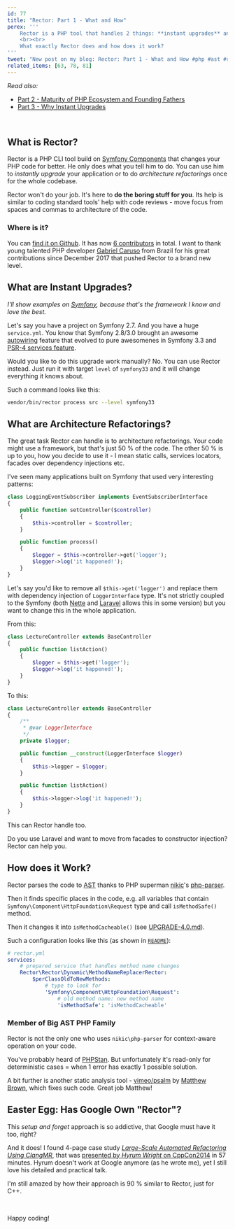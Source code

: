 ```yaml
---
id: 77
title: "Rector: Part 1 - What and How"
perex: '''
    Rector is a PHP tool that handles 2 things: **instant upgrades** and **architecture refactorings**.
    <br><br>
    What exactly Rector does and how does it work?
'''
tweet: "New post on my blog: Rector: Part 1 - What and How #php #ast #refactoring #instantupgrades"
related_items: [63, 78, 81]
---
```


*Read also:*

- [Part 2 - Maturity of PHP Ecosystem and Founding Fathers](/blog/2018/02/26/rector-part-2-maturity-of-php-ecocystem-and-founding-fathers/)
- [Part 3 - Why Instant Upgrades](/blog/2018/03/05/rector-part-3-why-instant-upgrades/)

<br>

## What is Rector?

Rector is a PHP CLI tool build on [Symfony Components](https://symfony.com/components) that changes your PHP code for better.
He only does what you tell him to do. You can use him to *instantly upgrade* your application or to do *architecture refactorings* once for the whole codebase.

Rector won't do your job. It's here to **do the boring stuff for you**. Its help is similar to coding standard tools' help with code reviews - move focus from spaces and commas to architecture of the code.

### Where is it?

You can [find it on Github](https://github.com/rectorphp/rector). It has now [6 contributors](https://github.com/rectorphp/rector/graphs/contributors) in total. I want to thank young talented PHP developer [Gabriel Caruso](https://github.com/carusogabriel) from Brazil for his great contributions since December 2017 that pushed Rector to a brand new level.

## What are Instant Upgrades?

*I'll show examples on [Symfony](https://symfony.com/), because that's the framework I know and love the best.*

Let's say you have a project on Symfony 2.7. And you have a huge `service.yml`. You know that Symfony 2.8/3.0 brought an awesome [autowiring](https://symfony.com/blog/new-in-symfony-2-8-service-auto-wiring) feature that evolved to pure awesomenes in Symfony 3.3 and [PSR-4 services feature](/blog/2017/05/07/how-to-refactor-to-new-dependency-injection-features-in-symfony-3-3/#4-use-psr-4-based-service-autodiscovery-and-registration).

Would you like to do this upgrade work manually? No. You can use Rector instead.
Just run it with target `level` of `symfony33` and it will change everything it knows about.

Such a command looks like this:

```bash
vendor/bin/rector process src --level symfony33
```

## What are Architecture Refactorings?

The great task Rector can handle is to architecture refactorings. Your code might use a framework, but that's just 50 % of the code. The other 50 % is up to you, how you decide to use it - I mean static calls, services locators, facades over dependency injections etc.

I've seen many applications built on Symfony that used very interesting patterns:

```php
class LoggingEventSubscriber implements EventSubscriberInterface
{
    public function setController($controller)
    {
        $this->controller = $controller;
    }

    public function process()
    {
        $logger = $this->controller->get('logger');
        $logger->log('it happened!');
    }
}
```

Let's say you'd like to remove all `$this->get('logger')` and replace them with dependency injection of `LoggerInterface` type. It's not strictly coupled to the Symfony (both [Nette](https://forum.nette.org/en/22075-context-on-presenter-is-deprecated) and [Laravel](https://laravel.com/docs/5.5/facades#facade-class-reference) allows this in some version) but you want to change this in the whole application.

From this:

```php
class LectureController extends BaseController
{
    public function listAction()
    {
        $logger = $this->get('logger');
        $logger->log('it happened!');
    }
}
```

To this:

```php
class LectureController extends BaseController
{
    /**
     * @var LoggerInterface
     */
    private $logger;

    public function __construct(LoggerInterface $logger)
    {
        $this->logger = $logger;
    }

    public function listAction()
    {
        $this->logger->log('it happened!');
    }
}
```

This can Rector handle too.

Do you use Laravel and want to move from facades to constructor injection? Rector can help you.

## How does it Work?

Rector parses the code to [AST](/blog/2017/11/06/wow-to-change-php-code-with-abstract-syntax-tree/) thanks to PHP superman [nikic](https://nikic.github.io/)'s [php-parser](https://github.com/nikic/PHP-Parser).

Then it finds specific places in the code, e.g. all variables that contain `Symfony\Component\HttpFoundation\Request` type and call `isMethodSafe()` method.

Then it changes it into `isMethodCacheable()` (see [UPGRADE-4.0.md](https://github.com/symfony/symfony/blob/master/UPGRADE-4.0.md#httpfoundation)).

Such a configuration looks like this (as shown in [`README`](https://github.com/rectorphp/rector#change-a-method-name)):

```yaml
# rector.yml
services:
    # prepared service that handles method name changes
    Rector\Rector\Dynamic\MethodNameReplacerRector:
        $perClassOldToNewMethods:
            # type to look for
            'Symfony\Component\HttpFoundation\Request':
                # old method name: new method name
                'isMethodSafe': 'isMethodCacheable'
```

### Member of Big AST PHP Family

Rector is not the only one who uses `nikic\php-parser` for context-aware operation on your code.

You've probably heard of [PHPStan](/blog/2017/01/28/why-I-switched-scrutinizer-for-phpstan-and-you-should-too/). But unfortunately it's read-only for deterministic cases = when 1 error has exactly 1 possible solution.

A bit further is another static analysis tool - [vimeo/psalm](https://github.com/vimeo/psalm) by [Matthew Brown](https://github.com/muglug), which fixes such code. Great job Matthew!

## Easter Egg: Has Google Own "Rector"?

This *setup and forget* approach is so addictive, that Google must have it too, right?

And it does! I found 4-page case study *[Large-Scale Automated Refactoring Using ClangMR](https://static.googleusercontent.com/media/research.google.com/en//pubs/archive/41342.pdf)*, that was [presented by *Hyrum Wright* on CppCon2014](https://www.youtube.com/watch?v=ZpvvmvITOrk) in 57 minutes. Hyrum doesn't work at Google anymore (as he wrote me), yet I still love his detailed and practical talk.

I'm still amazed by how their approach is 90 % similar to Rector, just for C++.

<br>

Happy coding!
